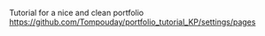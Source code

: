 Tutorial for a nice and clean portfolio
https://github.com/Tompouday/portfolio_tutorial_KP/settings/pages